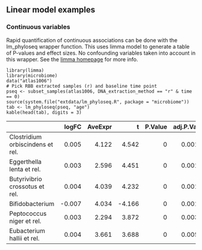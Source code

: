 <!--
  %\VignetteEngine{knitr::rmarkdown}
  %\VignetteIndexEntry{microbiome tutorial - comparisons}
  %\usepackage[utf8]{inputenc}
  %\VignetteEncoding{UTF-8}  
-->
Linear model examples
---------------------

### Continuous variables

Rapid quantification of continuous associations can be done with the
lm\_phyloseq wrapper function. This uses limma model to generate a table
of P-values and effect sizes. No confounding variables taken into
account in this wrapper. See the [limma
homepage](http://bioinf.wehi.edu.au/limma/) for more info.

    library(limma)
    library(microbiome)
    data("atlas1006")
    # Pick RBB extracted samples (r) and baseline time point
    pseq <- subset_samples(atlas1006, DNA_extraction_method == "r" & time == 0)
    source(system.file("extdata/lm_phyloseq.R", package = "microbiome"))
    tab <- lm_phyloseq(pseq, "age")
    kable(head(tab), digits = 3)

<table>
<thead>
<tr class="header">
<th></th>
<th align="right">logFC</th>
<th align="right">AveExpr</th>
<th align="right">t</th>
<th align="right">P.Value</th>
<th align="right">adj.P.Val</th>
<th align="right">B</th>
</tr>
</thead>
<tbody>
<tr class="odd">
<td>Clostridium orbiscindens et rel.</td>
<td align="right">0.005</td>
<td align="right">4.122</td>
<td align="right">4.542</td>
<td align="right">0</td>
<td align="right">0.001</td>
<td align="right">0.696</td>
</tr>
<tr class="even">
<td>Eggerthella lenta et rel.</td>
<td align="right">0.003</td>
<td align="right">2.596</td>
<td align="right">4.451</td>
<td align="right">0</td>
<td align="right">0.001</td>
<td align="right">0.306</td>
</tr>
<tr class="odd">
<td>Butyrivibrio crossotus et rel.</td>
<td align="right">0.004</td>
<td align="right">4.039</td>
<td align="right">4.232</td>
<td align="right">0</td>
<td align="right">0.001</td>
<td align="right">-0.604</td>
</tr>
<tr class="even">
<td>Bifidobacterium</td>
<td align="right">-0.007</td>
<td align="right">4.034</td>
<td align="right">-4.166</td>
<td align="right">0</td>
<td align="right">0.001</td>
<td align="right">-0.872</td>
</tr>
<tr class="odd">
<td>Peptococcus niger et rel.</td>
<td align="right">0.003</td>
<td align="right">2.294</td>
<td align="right">3.872</td>
<td align="right">0</td>
<td align="right">0.003</td>
<td align="right">-2.010</td>
</tr>
<tr class="even">
<td>Eubacterium hallii et rel.</td>
<td align="right">0.004</td>
<td align="right">3.661</td>
<td align="right">3.688</td>
<td align="right">0</td>
<td align="right">0.005</td>
<td align="right">-2.682</td>
</tr>
</tbody>
</table>
